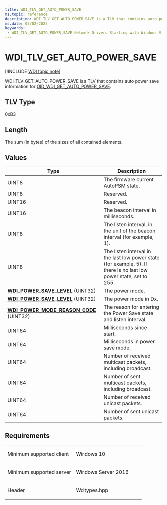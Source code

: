 ```yaml
---
title: WDI_TLV_GET_AUTO_POWER_SAVE
ms.topic: reference
description: WDI_TLV_GET_AUTO_POWER_SAVE is a TLV that contains auto power save information for OID_WDI_GET_AUTO_POWER_SAVE.
ms.date: 03/02/2023
keywords:
 - WDI_TLV_GET_AUTO_POWER_SAVE Network Drivers Starting with Windows Vista
---
```


# WDI\_TLV\_GET\_AUTO\_POWER\_SAVE

[!INCLUDE [WDI topic note](../includes/wdi-version-warning.md)]


WDI\_TLV\_GET\_AUTO\_POWER\_SAVE is a TLV that contains auto power save information for [OID\_WDI\_GET\_AUTO\_POWER\_SAVE](./oid-wdi-get-auto-power-save.md).

## TLV Type


0xB3

## Length


The sum (in bytes) of the sizes of all contained elements.

## Values


| Type                                                                               | Description                                                                                                        |
|------------------------------------------------------------------------------------|--------------------------------------------------------------------------------------------------------------------|
| UINT8                                                                              | The firmware current AutoPSM state.                                                                                |
| UINT8                                                                              | Reserved.                                                                                                          |
| UINT16                                                                             | Reserved.                                                                                                          |
| UINT16                                                                             | The beacon interval in milliseconds.                                                                               |
| UINT8                                                                              | The listen interval, in the unit of the beacon interval (for example, 1).                                          |
| UINT8                                                                              | The listen interval in the last low power state (for example, 5). If there is no last low power state, set to 255. |
| [**WDI\_POWER\_SAVE\_LEVEL**](/windows-hardware/drivers/ddi/wditypes/ne-wditypes-_wdi_power_save_level) (UINT32)              | The power mode.                                                                                                    |
| [**WDI\_POWER\_SAVE\_LEVEL**](/windows-hardware/drivers/ddi/wditypes/ne-wditypes-_wdi_power_save_level) (UINT32)              | The power mode in Dx.                                                                                              |
| [**WDI\_POWER\_MODE\_REASON\_CODE**](/windows-hardware/drivers/ddi/wditypes/ne-wditypes-_wdi_power_mode_reason_code) (UINT32) | The reason for entering the Power Save state and listen interval.                                                  |
| UINT64                                                                             | Milliseconds since start.                                                                                          |
| UINT64                                                                             | Milliseconds in power save mode.                                                                                   |
| UINT64                                                                             | Number of received multicast packets, including broadcast.                                                         |
| UINT64                                                                             | Number of sent multicast packets, including broadcast.                                                             |
| UINT64                                                                             | Number of received unicast packets.                                                                                |
| UINT64                                                                             | Number of sent unicast packets.                                                                                    |

 

## Requirements

<table>
<colgroup>
<col width="50%" />
<col width="50%" />
</colgroup>
<tbody>
<tr class="odd">
<td><p>Minimum supported client</p></td>
<td><p>Windows 10</p></td>
</tr>
<tr class="even">
<td><p>Minimum supported server</p></td>
<td><p>Windows Server 2016</p></td>
</tr>
<tr class="odd">
<td><p>Header</p></td>
<td>Wditypes.hpp</td>
</tr>
</tbody>
</table>

 

